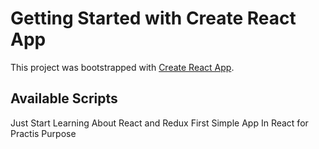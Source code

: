 # Getting Started with Create React App

This project was bootstrapped with [Create React App](https://github.com/facebook/create-react-app).

## Available Scripts

Just Start Learning About React and Redux First Simple App In React for Practis Purpose
